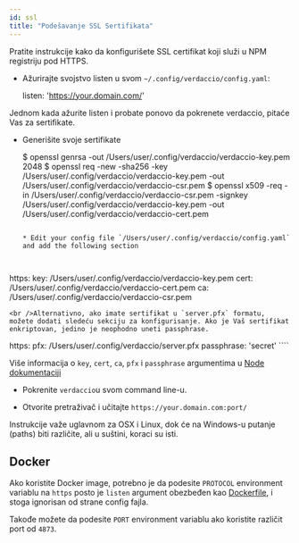 ```yaml
---
id: ssl
title: "Podešavanje SSL Sertifikata"
---
```

Pratite instrukcije kako da konfigurišete SSL certifikat koji služi u NPM registriju pod HTTPS.

* Ažurirajte svojstvo listen u svom `~/.config/verdaccio/config.yaml`:

    listen: 'https://your.domain.com/'
    

Jednom kada ažurite listen i probate ponovo da pokrenete verdaccio, pitaće Vas za sertifikate.

* Generišite svoje sertifikate

     $ openssl genrsa -out /Users/user/.config/verdaccio/verdaccio-key.pem 2048
     $ openssl req -new -sha256 -key /Users/user/.config/verdaccio/verdaccio-key.pem -out /Users/user/.config/verdaccio/verdaccio-csr.pem
     $ openssl x509 -req -in /Users/user/.config/verdaccio/verdaccio-csr.pem -signkey /Users/user/.config/verdaccio/verdaccio-key.pem -out /Users/user/.config/verdaccio/verdaccio-cert.pem
     ````
    
    * Edit your config file `/Users/user/.config/verdaccio/config.yaml` and add the following section
    
    

https: key: /Users/user/.config/verdaccio/verdaccio-key.pem cert: /Users/user/.config/verdaccio/verdaccio-cert.pem ca: /Users/user/.config/verdaccio/verdaccio-csr.pem

    <br />Alternativno, ako imate sertifikat u `server.pfx` formatu, možete dodati sledeću sekciju za konfigurisanje. Ako je Vaš sertifikat enkriptovan, jedino je neophodno uneti passphrase.
    
    

https: pfx: /Users/user/.config/verdaccio/server.pfx passphrase: 'secret' ````

Više informacija o `key`, `cert`, `ca`, `pfx` i `passphrase` argumentima u [Node dokumentaciji](https://nodejs.org/api/tls.html#tls_tls_createsecurecontext_options)

* Pokrenite `verdaccio`u svom command line-u.

* Otvorite pretraživač i učitajte `https://your.domain.com:port/`

Instrukcije važe uglavnom za OSX i Linux, dok će na Windows-u putanje (paths) biti različite, ali u suštini, koraci su isti.

## Docker

Ako koristite Docker image, potrebno je da podesite `PROTOCOL` environment variablu na `https` posto je `listen` argument obezbeđen kao [Dockerfile](https://github.com/verdaccio/verdaccio/blob/master/Dockerfile#L43), i stoga ignorisan od strane config fajla.

Takođe možete da podesite `PORT` environment variablu ako koristite različit port od `4873`.